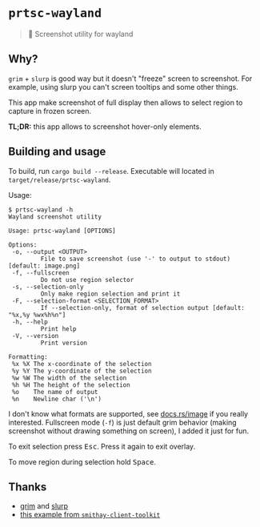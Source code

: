 # `prtsc-wayland`

> 📸 Screenshot utility for wayland

 ## Why?

 `grim` + `slurp` is good way but it doesn't "freeze" screen to screenshot. For example,
 using slurp you can't screen tooltips and some other things.

 This app make screenshot of full display then allows to select region to capture in frozen screen.

 **TL;DR:** this app allows to screenshot hover-only elements.

 ## Building and usage

 To build, run `cargo build --release`. Executable will located in `target/release/prtsc-wayland`.

 Usage:
 ```console
$ prtsc-wayland -h
Wayland screenshot utility

Usage: prtsc-wayland [OPTIONS]

Options:
  -o, --output <OUTPUT>
          File to save screenshot (use '-' to output to stdout) [default: image.png]
  -f, --fullscreen
          Do not use region selector
  -s, --selection-only
          Only make region selection and print it
  -F, --selection-format <SELECTION_FORMAT>
          If --selection-only, format of selection output [default: "%x,%y %wx%h%n"]
  -h, --help
          Print help
  -V, --version
          Print version

Formatting:
  %x %X The x-coordinate of the selection
  %y %Y The y-coordinate of the selection
  %w %W The width of the selection
  %h %H The height of the selection
  %o    The name of output
  %n    Newline char ('\n')
```

I don't know what formats are supported, see [docs.rs/image](https://docs.rs/image) if you really
interested. Fullscreen mode (`-f`) is just default grim behavior (making screenshot without drawing
something on screen), I added it just for fun.

To exit selection press <kbd>Esc</kbd>. Press it again to exit overlay.

To move region during selection hold <kbd>Space</kbd>.

## Thanks

- [grim](https://sr.ht/~emersion/grim/) and [slurp](https://github.com/emersion/slurp)
- [this example from `smithay-client-toolkit`](https://github.com/Smithay/client-toolkit/blob/master/examples/simple_layer.rs)

